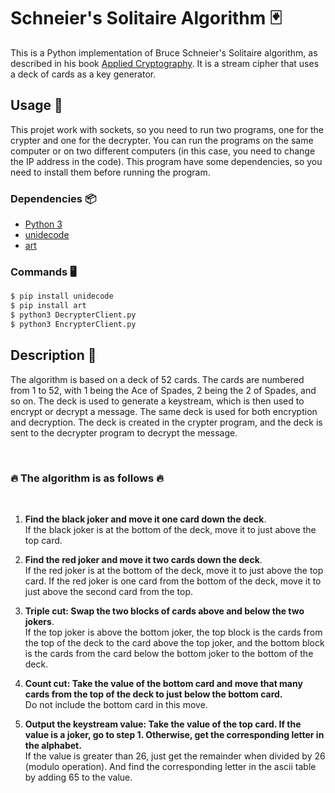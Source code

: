 # Schneier's Solitaire Algorithm 🃏

This is a Python implementation of Bruce Schneier's Solitaire algorithm, as described in his book [Applied Cryptography](https://www.schneier.com/books/applied_cryptography/). It is a stream cipher that uses a deck of cards as a key generator.

## Usage 🚀

This projet work with sockets, so you need to run two programs, one for the crypter and one for the decrypter.
You can run the programs on the same computer or on two different computers (in this case, you need to change the IP address in the code).
This program have some dependencies, so you need to install them before running the program.

### Dependencies 📦

- [Python 3](https://www.python.org/downloads/)
- [unidecode](https://pypi.org/project/Unidecode/)
- [art](https://pypi.org/project/art/)

### Commands 🖥️

```bash
$ pip install unidecode
$ pip install art
$ python3 DecrypterClient.py
$ python3 EncrypterClient.py
```

## Description 📝

The algorithm is based on a deck of 52 cards. The cards are numbered from 1 to 52, with 1 being the Ace of Spades, 2 being the 2 of Spades, and so on. The deck is used to generate a keystream, which is then used to encrypt or decrypt a message.
The same deck is used for both encryption and decryption.
The deck is created in the crypter program, and the deck is sent to the decrypter program to decrypt the message.

&nbsp;

### 🔥 **The algorithm is as follows**  🔥
<br>

1. **Find the black joker and move it one card down the deck**. <br/> If the black joker is at the bottom of the deck, move it to just above the top card.

2. **Find the red joker and move it two cards down the deck**. <br/> If the red joker is at the bottom of the deck, move it to just above the top card. If the red joker is one card from the bottom of the deck, move it to just above the second card from the top.

3. **Triple cut: Swap the two blocks of cards above and below the two jokers**. <br/> If the top joker is above the bottom joker, the top block is the cards from the top of the deck to the card above the top joker, and the bottom block is the cards from the card below the bottom joker to the bottom of the deck.

4. **Count cut: Take the value of the bottom card and move that many cards from the top of the deck to just below the bottom card.** <br/> Do not include the bottom card in this move.

5. **Output the keystream value: Take the value of the top card. If the value is a joker, go to step 1. Otherwise, get the corresponding letter in the alphabet.** <br /> If the value is greater than 26, just get the remainder when divided by 26 (modulo operation). And find the corresponding letter in the ascii table by adding 65 to the value.
